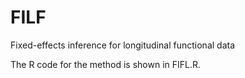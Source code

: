 # FILF
Fixed-effects inference for longitudinal functional data

The R code for the method is shown in FIFL.R. 
